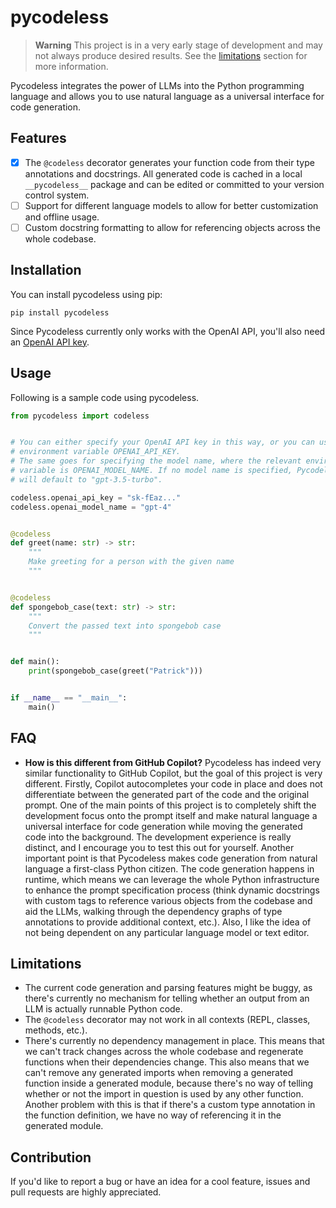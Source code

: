 # pycodeless

> **Warning**
> This project is in a very early stage of development and may not always
> produce desired results. See the [limitations](#limitations) section for
> more information.

Pycodeless integrates the power of LLMs into the Python programming language
and allows you to use natural language as a universal interface for code
generation.

## Features

 - [x] The `@codeless` decorator generates your function code from their type
 annotations and docstrings. All generated code is cached in a local
 `__pycodeless__` package and can be edited or committed to your version
 control system.
 - [ ] Support for different language models to allow for better customization
 and offline usage.
 - [ ] Custom docstring formatting to allow for referencing objects across the
 whole codebase.

## Installation

You can install pycodeless using pip:

```
pip install pycodeless
```

Since Pycodeless currently only works with the OpenAI API, you'll also need an
[OpenAI API key][openai-api-keys].

## Usage

Following is a sample code using pycodeless.

```python
from pycodeless import codeless


# You can either specify your OpenAI API key in this way, or you can use the
# environment variable OPENAI_API_KEY.
# The same goes for specifying the model name, where the relevant environment
# variable is OPENAI_MODEL_NAME. If no model name is specified, Pycodeless
# will default to "gpt-3.5-turbo".

codeless.openai_api_key = "sk-fEaz..."
codeless.openai_model_name = "gpt-4"


@codeless
def greet(name: str) -> str:
    """
    Make greeting for a person with the given name
    """


@codeless
def spongebob_case(text: str) -> str:
    """
    Convert the passed text into spongebob case
    """


def main():
    print(spongebob_case(greet("Patrick")))


if __name__ == "__main__":
    main()

```

## FAQ

 - **How is this different from GitHub Copilot?**
 Pycodeless has indeed very similar functionality to GitHub Copilot, but
 the goal of this project is very different. Firstly, Copilot autocompletes
 your code in place and does not differentiate between the generated part of
 the code and the original prompt. One of the main points of this project is
 to completely shift the development focus onto the prompt itself and make
 natural language a universal interface for code generation while moving the
 generated code into the background. The development experience is really
 distinct, and I encourage you to test this out for yourself. Another
 important point is that Pycodeless makes code generation from natural
 language a first-class Python citizen. The code generation happens in runtime,
 which means we can leverage the whole Python infrastructure to enhance the
 prompt specification process (think dynamic docstrings with custom tags to 
 reference various objects from the codebase and aid the LLMs, walking through
 the dependency graphs of type annotations to provide additional context, etc.).
 Also, I like the idea of not being dependent on any particular language model
 or text editor.

## Limitations

 - The current code generation and parsing features might be buggy, as there's
 currently no mechanism for telling whether an output from an LLM is actually
 runnable Python code.
 - The `@codeless` decorator may not work in all contexts (REPL, classes,
 methods, etc.).
 - There's currently no dependency management in place. This means that we
 can't track changes across the whole codebase and regenerate functions when
 their dependencies change. This also means that we can't remove any generated
 imports when removing a generated function inside a generated module, because
 there's no way of telling whether or not the import in question is used by
 any other function. Another problem with this is that if there's a custom
 type annotation in the function definition, we have no way of referencing it
 in the generated module.

## Contribution

If you'd like to report a bug or have an idea for a cool feature, issues and
pull requests are highly appreciated.

[openai-api-keys]: https://platform.openai.com/account/api-keys
